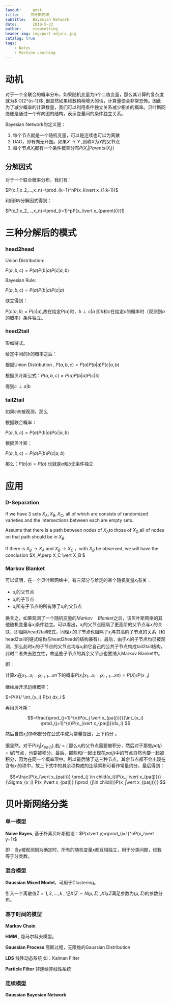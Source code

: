 ```yaml
---
layout:     post
title:     贝叶斯网络
subtitle:   Bayesian Network
date:       2019-5-22
author:     viewsetting
header-img: img/post-adjani.jpg
catalog: true
tags:
    - Notes
    - Machine Learning
---
```


# 动机

对于一个全联合的概率分布，如果随机变量为$n$个二值变量，那么其计算的复杂度就为$ O(2^{n-1})$ ,很显然如果维数稍稍增大的话，计算量便会非常恐怖。因此为了减少概率的计算数量，我们可以利用条件独立关系减少相关的概率。贝叶斯网络便是通过一个有向图的结构，表示变量间的条件独立关系。

Bayesian Network的定义是：

1. 每个节点就是一个随机变量，可以是连续也可以为离散
2. DAG，即有向无环图。如果$X\rightarrow Y$ ,则称$X$为$Y$的父节点
3. 每个节点$X_i$都有一个条件概率分布$P(X_i\vert Parents(X_i))$ 

## 分解因式

对于一个联合概率分布，我们有：

$P(x_1,x_2,...,x_n)=\prod_{k=1}^nP(x_k\vert x_{1:k-1})$

利用BN分解因式得到：

$P(x_1,x_2,...,x_n)=\prod_{i=1}^pP(x_i\vert x_{parent(i)})$

# 三种分解后的模式

### head2head

Union Distribution:

$P(a,b,c)=P(a)P(b\vert a)P(c\vert a,b)$

Bayesian Rule:

$P(a,b,c)=P(a)P(b\vert a)P(c\vert a)$

联立得到：

$P(c\vert a,b)=P(c\vert a)$,故在给定$P(a)$时，$b \perp c \vert  a$ 即$b$和$c$在给定$a$的概率时（观测到$a$的概率）条件独立。

### head2tail

形如链式。

给定中间的$b$的概率之后：

根据Union Distribution , $P(a,b,c)=P(a)P(b\vert a)P(c\vert a,b)$

根据贝叶斯公式：$P(a,b,c)=P(a)P(b\vert a)P(c\vert b)$

得到$c \perp a \vert  b$

### tail2tail

如果$c$未被观测，那么

根据联合概率：

$P(a,b,c)=P(a)P(b\vert a)P(c\vert a,b)$

根据贝叶斯：

$P(a,b,c)=P(a)P(b)P(c\vert a,b)$

那么：$P(b\vert a)=P(b)$ 也就是$a$和$b$无条件独立

# 应用

### D-Separation

If we have 3 sets $X_A,X_B,X_C$, all of which are consists of randomized varieties and the intersections between each are empty sets.

Assume that there is a path between nodes of $X_A$to those of $X_C$,all of nodes on that path should be in $X_B$.

If there is $X_B\rightarrow X_A$ and $X_B\rightarrow X_C$ ，with $X_B$ be observed, we will have the conclusion $X_A\perp X_C \vert X_B $



### Markov Blanket

可以证明，在一个贝叶斯网络中，有三部分与给定的某个随机变量$x_i$有关：

- $x_i$的父节点
- $x_i$的子节点
- $x_i$所有子节点的所有除了$x_i$的父节点

换言之，如果观测了一个随机变量的$Markov\quad Blanket$之后，该贝叶斯网络的其他随机变量与$x_i$条件独立。可以看出，$x_i$的父节点阻隔了更高阶的父节点与$x_i$的关联，即阻隔head2tail模式，同理$x_i$的子节点也阻隔了$x_i$与其高阶子节点的关系（和head2tail的链式结构与head2head的结构兼有）。最后，由于$x_i$的子节点均已被观测，那么此时$x_i$的子节点的父节点均与$x_i$和它自己的公共子节点构成tail2tail结构，此时二者失去独立性，故这些子节点的其余父节点也要纳入Markov Blanket中。

即：

计算$x_i$在$x_1...x_{i-1}x_{i+1}...x{n}$下的概率$P(x_i\vert x_1...x_{i-1}x_{i+1}...x{n})=P(X)/P(x_{-i})$

继续展开求边缘概率：

$=P(X)/ \int_{x_i} P(x) dx_i $

再用贝叶斯：

$$=\frac{\prod_{j=1}^{n}P(x_j \vert x_{pa(j)})}{\int_{x_i} \prod_{j=1}^{n}P(x_j\vert x_{pa(j)})dx_i} $$

然后自然$x_i$的MB部分在公式中成为常量提出，上下约分 。

很显然，对于$P(x_j\vert x_{pa(j)})$,若$j=i$,那么$x_i$的父节点需要被积分，然后对于那些$pa(j)=i$的节点，也要被积分。最后，那些和$i$一起出现在$pa(j)$中的节点自然也要一起被积分，因为在同一个概率项中。所以最后除了这三种节点，其余节点都不会出现在含有$x_i$的项中，故上下式中的其余项构成的连续乘积可看作常量约分，最后得到：

$$=\frac{P(x_i\vert x_{pa(i)}) \prod_{j \in child(x_i)}P(x_j \vert x_{pa(j)})}{\Sigma_{x_i} P(x_i\vert x_{pa(i)} )\prod_{j\in child(i)}P(x_j\vert x_{pa(j)})} $$



# 贝叶斯网络分类

### 单一模型

**Naive Bayes**, 基于朴素贝叶斯假设：$P(x\vert y)=\prod_{i=1}^nP(x_i\vert y=1)$

即：当$y$被观测到为确定时，所有的随机变量$x$都互相独立，用于分类问题，维数等于分类数。

### 混合模型

**Gaussian Mixed Model**，可用于Clustering。

引入一个离散值$Z=1,2,...,k$  , 记$X\vert Z\sim N(\mu,\Sigma)$ ,$X$与$Z$满足参数为$(\mu,\Sigma)$的参数分布。

### 基于时间的模型

**Markov Chain**

**HMM** , 隐马尔科夫模型。

**Gaussian Process** 高斯过程，无限维的Gaussian Distribution

**LDS** 线性动态系统 如：Kalman Filter

**Particle Filter** 非连续非线性系统

### 连续模型

**Gaussian Bayesian Network**